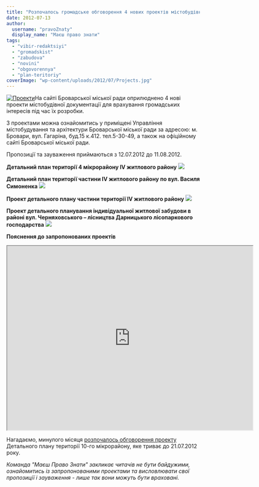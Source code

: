 ```yaml
---
title: "Розпочалось громадське обговорення 4 нових проектів містобудівної документації"
date: 2012-07-13
author: 
  username: "pravoZnaty"
  display_name: "Маєш право знати"
tags: 
  - "vibir-redaktsiyi"
  - "gromadskist"
  - "zabudova"
  - "novini"
  - "obgovorennya"
  - "plan-teritoriy"
coverImage: "wp-content/uploads/2012/07/Projects.jpg"
---
```


[![](https://mpz.brovary.org/wp-content/uploads/2012/07/Projects.jpg "Проекти")](https://mpz.brovary.org/wp-content/uploads/2012/07/Projects.jpg)На сайті Броварської міської ради оприлюднено 4 нові проекти містобудівної документації для врахування громадських інтересів під час їх розробки.

З проектами можна ознайомитись у приміщені Управління містобудування та архітектури Броварської міської ради за адресою: м. Бровари, вул. Гагаріна, буд.15 к.412. тел.5-30-49, а також на офіційному сайті Броварської міської ради.

Пропозиції та зауваження приймаються з 12.07.2012 до 11.08.2012.

**Детальний план території 4 мікрорайону ІV житлового району** [![](https://mpz.brovary.org/wp-content/uploads/2012/07/1_mkr.jpg)](https://mpz.brovary.org/wp-content/uploads/2012/07/1_mkr.jpg)

**Детальний план території частини ІV житлового району по вул. Василя Симоненка** [![](https://mpz.brovary.org/wp-content/uploads/2012/07/2simon.jpg)](https://mpz.brovary.org/wp-content/uploads/2012/07/2simon.jpg)

**Проект детального плану частини території ІV житлового району** [![](https://mpz.brovary.org/wp-content/uploads/2012/07/3chastina.jpg)](https://mpz.brovary.org/wp-content/uploads/2012/07/3chastina.jpg)

**Проект детального планування індивідуальної житлової забудови в районі вул. Черняховського – лісництва Дарницького лісопаркового господарства** [![](https://mpz.brovary.org/wp-content/uploads/2012/07/4chern.jpg)](https://mpz.brovary.org/wp-content/uploads/2012/07/4chern.jpg)

**Пояснення до запропонованих проектів**

<iframe src="https://docs.google.com/file/d/0BxE2NQlPHqm_Y2UzYUU2bE9OME0/preview" width="640" height="480"></iframe>

Нагадаємо, минулого місяця [розпочалось обговорення проекту](https://mpz.brovary.org/oprilyudneno-proekt-detalnogo-planu-teritoriyi-10-go-mikrorayonu/ "Оприлюднено проект Детального плану території 10-го мікрорайону") Детального плану території 10-го мікрорайону, яке триває до 21.07.2012 року.

_Команда "Маєш Право Знати" закликає читачів не бути байдужими, ознайомитись із запропонованими проектами та висловлювати свої пропозиції і зауваження - лише так вони можуть бути враховані._
